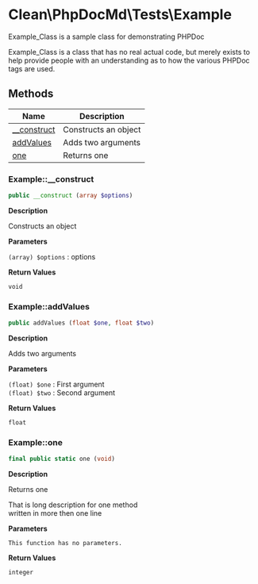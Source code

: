 # Clean\PhpDocMd\Tests\Example  

Example_Class is a sample class for demonstrating PHPDoc

Example_Class is a class that has no real actual code, but merely
exists to help provide people with an understanding as to how the
various PHPDoc tags are used.  

## Methods

| Name | Description |
|------|-------------|
|[__construct](#example__construct)|Constructs an object|
|[addValues](#exampleaddvalues)|Adds two arguments|
|[one](#exampleone)|Returns one|


### Example::__construct  

```php
public __construct (array $options)
```

**Description**

Constructs an object 

 

**Parameters**

`(array) $options`
: options  

**Return Values**

`void`





### Example::addValues  

```php
public addValues (float $one, float $two)
```

**Description**

Adds two arguments 

 

**Parameters**

`(float) $one`
: First argument  
`(float) $two`
: Second argument  

**Return Values**

`float`





### Example::one  

```php
final public static one (void)
```

**Description**

Returns one 

That is long description for one method  
written in more then one line 

**Parameters**

`This function has no parameters.`

**Return Values**

`integer`




